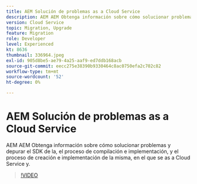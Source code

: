 ```yaml
---
title: AEM Solución de problemas as a Cloud Service
description: AEM AEM Obtenga información sobre cómo solucionar problemas y depurar el SDK de la, el proceso de compilación e implementación, y el proceso de creación e implementación de la misma, en el que se as a Cloud Service y.
version: Cloud Service
topic: Migration, Upgrade
feature: Migration
role: Developer
level: Experienced
kt: 8636
thumbnail: 336964.jpeg
exl-id: 905d8be5-ae79-4a25-aaf9-ed7ddb168acb
source-git-commit: eecc275e38390b9330464c8ac0750efa2c702c82
workflow-type: tm+mt
source-wordcount: '52'
ht-degree: 0%

---
```


# AEM Solución de problemas as a Cloud Service

AEM AEM Obtenga información sobre cómo solucionar problemas y depurar el SDK de la, el proceso de compilación e implementación, y el proceso de creación e implementación de la misma, en el que se as a Cloud Service y.

>[!VIDEO](https://video.tv.adobe.com/v/336964?quality=12&learn=on)
